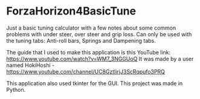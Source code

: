 # ForzaHorizon4BasicTune
Just a basic tuning calculator with a few notes about some common problems with under steer, over steer and grip loss. Can only be used with the tuning tabs: Anti-roll bars, Springs and Dampening tabs.

The guide that I used to make this application is this YouTube link: https://www.youtube.com/watch?v=WM7_3NGGUoQ
It was made by a user named HokiHoshi - https://www.youtube.com/channel/UC8GztlirjJ3ScRqpufo3PRQ

This application also used tkinter for the GUI. This project was made in Python.

